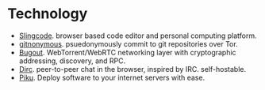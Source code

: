 # Technology

 * [Slingcode](https://slingcode.net/). browser based code editor and personal computing platform.
 * [gitnonymous](https://github.com/chr15m/gitnonymous/). psuedonymously commit to git repositories over Tor.
 * [Bugout](https://github.com/chr15m/bugout). WebTorrent/WebRTC networking layer with cryptographic addressing, discovery, and RPC.
 * [Dirc](https://github.com/chr15m/dirc). peer-to-peer chat in the browser, inspired by IRC. self-hostable.
 * [Piku](https://github.com/piku/piku). Deploy software to your internet servers with ease.

